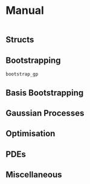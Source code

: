 # Manual

```@contents
```

## Structs 
## Bootstrapping

```@docs
bootstrap_gp
```

## Basis Bootstrapping
## Gaussian Processes

## Optimisation

## PDEs 

## Miscellaneous